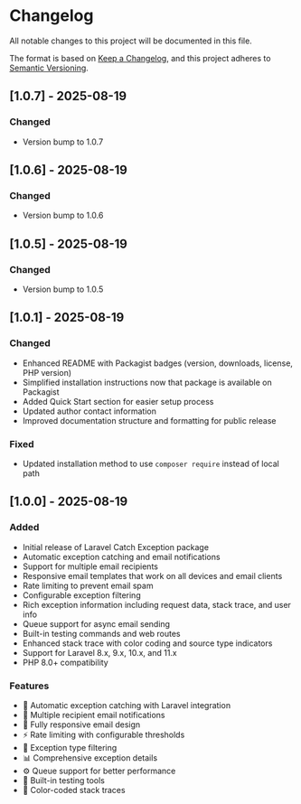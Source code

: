 # Changelog

All notable changes to this project will be documented in this file.

The format is based on [Keep a Changelog](https://keepachangelog.com/en/1.0.0/),
and this project adheres to [Semantic Versioning](https://semver.org/spec/v2.0.0.html).

## [1.0.7] - 2025-08-19

### Changed
- Version bump to 1.0.7

## [1.0.6] - 2025-08-19

### Changed
- Version bump to 1.0.6

## [1.0.5] - 2025-08-19

### Changed
- Version bump to 1.0.5

## [1.0.1] - 2025-08-19

### Changed
- Enhanced README with Packagist badges (version, downloads, license, PHP version)
- Simplified installation instructions now that package is available on Packagist
- Added Quick Start section for easier setup process
- Updated author contact information
- Improved documentation structure and formatting for public release

### Fixed
- Updated installation method to use `composer require` instead of local path

## [1.0.0] - 2025-08-19

### Added
- Initial release of Laravel Catch Exception package
- Automatic exception catching and email notifications
- Support for multiple email recipients
- Responsive email templates that work on all devices and email clients
- Rate limiting to prevent email spam
- Configurable exception filtering
- Rich exception information including request data, stack trace, and user info
- Queue support for async email sending
- Built-in testing commands and web routes
- Enhanced stack trace with color coding and source type indicators
- Support for Laravel 8.x, 9.x, 10.x, and 11.x
- PHP 8.0+ compatibility

### Features
- 🚨 Automatic exception catching with Laravel integration
- 📧 Multiple recipient email notifications
- 📱 Fully responsive email design
- ⚡ Rate limiting with configurable thresholds  
- 🔧 Exception type filtering
- 📊 Comprehensive exception details
- ⚙️ Queue support for better performance
- 🧪 Built-in testing tools
- 🎨 Color-coded stack traces
